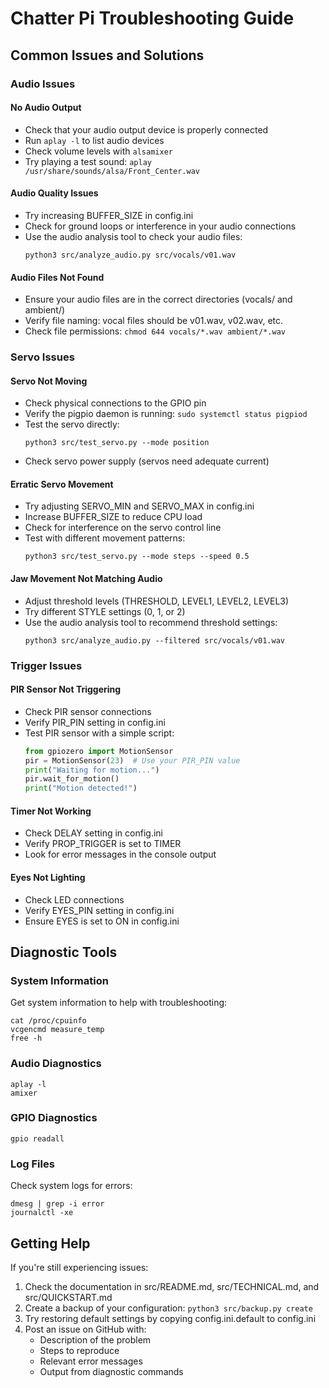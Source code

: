 # Chatter Pi Troubleshooting Guide

## Common Issues and Solutions

### Audio Issues

#### No Audio Output
- Check that your audio output device is properly connected
- Run `aplay -l` to list audio devices
- Check volume levels with `alsamixer`
- Try playing a test sound: `aplay /usr/share/sounds/alsa/Front_Center.wav`

#### Audio Quality Issues
- Try increasing BUFFER_SIZE in config.ini
- Check for ground loops or interference in your audio connections
- Use the audio analysis tool to check your audio files:
  ```
  python3 src/analyze_audio.py src/vocals/v01.wav
  ```

#### Audio Files Not Found
- Ensure your audio files are in the correct directories (vocals/ and ambient/)
- Verify file naming: vocal files should be v01.wav, v02.wav, etc.
- Check file permissions: `chmod 644 vocals/*.wav ambient/*.wav`

### Servo Issues

#### Servo Not Moving
- Check physical connections to the GPIO pin
- Verify the pigpio daemon is running: `sudo systemctl status pigpiod`
- Test the servo directly:
  ```
  python3 src/test_servo.py --mode position
  ```
- Check servo power supply (servos need adequate current)

#### Erratic Servo Movement
- Try adjusting SERVO_MIN and SERVO_MAX in config.ini
- Increase BUFFER_SIZE to reduce CPU load
- Check for interference on the servo control line
- Test with different movement patterns:
  ```
  python3 src/test_servo.py --mode steps --speed 0.5
  ```

#### Jaw Movement Not Matching Audio
- Adjust threshold levels (THRESHOLD, LEVEL1, LEVEL2, LEVEL3)
- Try different STYLE settings (0, 1, or 2)
- Use the audio analysis tool to recommend threshold settings:
  ```
  python3 src/analyze_audio.py --filtered src/vocals/v01.wav
  ```

### Trigger Issues

#### PIR Sensor Not Triggering
- Check PIR sensor connections
- Verify PIR_PIN setting in config.ini
- Test PIR sensor with a simple script:
  ```python
  from gpiozero import MotionSensor
  pir = MotionSensor(23)  # Use your PIR_PIN value
  print("Waiting for motion...")
  pir.wait_for_motion()
  print("Motion detected!")
  ```

#### Timer Not Working
- Check DELAY setting in config.ini
- Verify PROP_TRIGGER is set to TIMER
- Look for error messages in the console output

#### Eyes Not Lighting
- Check LED connections
- Verify EYES_PIN setting in config.ini
- Ensure EYES is set to ON in config.ini

## Diagnostic Tools

### System Information
Get system information to help with troubleshooting:
```
cat /proc/cpuinfo
vcgencmd measure_temp
free -h
```

### Audio Diagnostics
```
aplay -l
amixer
```

### GPIO Diagnostics
```
gpio readall
```

### Log Files
Check system logs for errors:
```
dmesg | grep -i error
journalctl -xe
```

## Getting Help

If you're still experiencing issues:
1. Check the documentation in src/README.md, src/TECHNICAL.md, and src/QUICKSTART.md
2. Create a backup of your configuration: `python3 src/backup.py create`
3. Try restoring default settings by copying config.ini.default to config.ini
4. Post an issue on GitHub with:
   - Description of the problem
   - Steps to reproduce
   - Relevant error messages
   - Output from diagnostic commands
